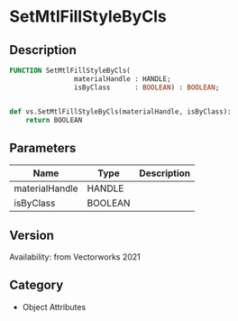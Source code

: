 # SetMtlFillStyleByCls

## Description
```pascal
FUNCTION SetMtlFillStyleByCls(
				materialHandle : HANDLE;
				isByClass      : BOOLEAN) : BOOLEAN;
```

```python

def vs.SetMtlFillStyleByCls(materialHandle, isByClass):
    return BOOLEAN
```

## Parameters
|Name|Type|Description|
|---|---|---|
|materialHandle|HANDLE||
|isByClass|BOOLEAN||

## Version
Availability: from Vectorworks 2021
## Category
* Object Attributes

